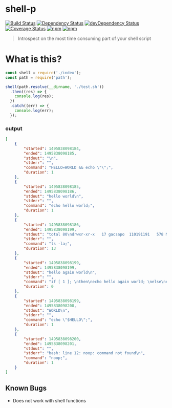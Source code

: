 # shell-p

[![Build Status](https://travis-ci.org/gabrielcsapo/shell-p.svg?branch=master)](https://travis-ci.org/gabrielcsapo/shell-p)
[![Dependency Status](https://david-dm.org/gabrielcsapo/shell-p.svg)](https://david-dm.org/gabrielcsapo/shell-p)
[![devDependency Status](https://david-dm.org/gabrielcsapo/shell-p/dev-status.svg)](https://david-dm.org/gabrielcsapo/shell-p#info=devDependencies)
[![Coverage Status](https://node-coverage-server.herokuapp.com/badge/github%2Ecom/gabrielcsapo/shell-p.svg)](https://node-coverage-server.herokuapp.com/coverage/github%2Ecom/gabrielcsapo/shell-p)
[![npm](https://img.shields.io/npm/dt/shell-p.svg?maxAge=2592000)]()
[![npm](https://img.shields.io/npm/dm/shell-p.svg?maxAge=2592000)]()

> Introspect on the most time consuming part of your shell script

# What is this?

```javascript
const shell = require('./index');
const path = require('path');

shell(path.resolve(__dirname, './test.sh'))
  .then((res) => {
    console.log(res);
  })
  .catch((err) => {
    console.log(err);
  });
```

### output

```json
[
    {
        "started": 1495838098184,
        "ended": 1495838098185,
        "stdout": "\n",
        "stderr": "",
        "command": "HELLO=WORLD && echo \"\";",
        "duration": 1
    },
    {
        "started": 1495838098185,
        "ended": 1495838098186,
        "stdout": "hello world\n",
        "stderr": "",
        "command": "echo hello world;",
        "duration": 1
    },
    {
        "started": 1495838098186,
        "ended": 1495838098199,
        "stdout": "total 80\ndrwxr-xr-x   17 gacsapo  110191191   578 May 26 15:33 .\ndrwxr-xr-x  124 gacsapo  110191191  4216 May 26 12:55 ..\n-rw-r--r--    1 gacsapo  110191191  6148 May 24 13:01 .DS_Store\n-rw-r--r--    1 gacsapo  110191191    34 May 23 10:16 .eslintignore\n-rw-r--r--    1 gacsapo  110191191    88 May 23 09:23 .eslintrc\ndrwxr-xr-x   14 gacsapo  110191191   476 May 26 15:34 .git\n-rw-r--r--    1 gacsapo  110191191    58 May 26 15:14 .gitignore\ndrwxr-xr-x    4 gacsapo  110191191   136 May 26 15:33 .nyc_output\n-rw-r--r--    1 gacsapo  110191191   284 May 23 10:11 .travis.yml\n-rw-r--r--    1 gacsapo  110191191    52 May 26 15:30 CHANGELOG.md\n-rw-r--r--    1 gacsapo  110191191  3099 May 23 10:14 README.md\ndrwxr-xr-x    4 gacsapo  110191191   136 May 23 10:51 coverage\n-rw-r--r--    1 gacsapo  110191191  1464 May 26 15:29 index.js\ndrwxr-xr-x    3 gacsapo  110191191   102 May 22 14:10 lib\ndrwxr-xr-x  292 gacsapo  110191191  9928 May 26 15:01 node_modules\n-rw-r--r--    1 gacsapo  110191191   494 May 26 15:29 package.json\ndrwxr-xr-x    4 gacsapo  110191191   136 May 23 10:43 test\n",
        "stderr": "",
        "command": "ls -la;",
        "duration": 13
    },
    {
        "started": 1495838098199,
        "ended": 1495838098199,
        "stdout": "hello again world\n",
        "stderr": "",
        "command": "if [ 1 ]; \nthen\necho hello again world; \nelse\necho nope; \nfi\n",
        "duration": 0
    },
    {
        "started": 1495838098199,
        "ended": 1495838098200,
        "stdout": "WORLD\n",
        "stderr": "",
        "command": "echo \"$HELLO\";",
        "duration": 1
    },
    {
        "started": 1495838098200,
        "ended": 1495838098201,
        "stdout": "",
        "stderr": "bash: line 12: noop: command not found\n",
        "command": "noop;",
        "duration": 1
    }
]
```

## Known Bugs

- Does not work with shell functions
